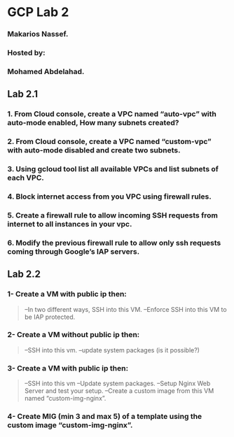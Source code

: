 # GCP Lab 2

### Makarios Nassef.
### Hosted by:
### Mohamed Abdelahad.

## Lab 2.1
### 1. From Cloud console, create a VPC named “auto-vpc” with auto-mode enabled, How many subnets created?
### 2. From Cloud console, create a VPC named “custom-vpc” with auto-mode disabled and create two subnets.
### 3. Using gcloud tool list all available VPCs and list subnets of each VPC.
### 4. Block internet access from you VPC using firewall rules.
### 5. Create a firewall rule to allow incoming SSH requests from internet to all instances in your vpc.
### 6. Modify the previous firewall rule to allow only ssh requests coming through Google’s IAP servers.



## Lab 2.2
### 1- Create a VM with public ip then:
> –In two different ways, SSH into this VM.
> –Enforce SSH into this VM to be IAP protected.
### 2- Create a VM without public ip then:
> –SSH into this vm.
> –update system packages (is it possible?)
### 3- Create a VM with public ip then:
> –SSH into this vm
> –Update system packages.
> –Setup Nginx Web Server and test your setup.
> –Create a custom image from this VM named “custom-img-nginx”.
### 4- Create MIG (min 3 and max 5) of a template using the custom image “custom-img-nginx”.
